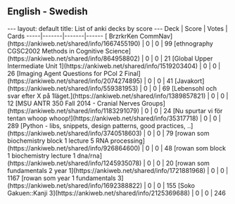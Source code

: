 <h2>English  -  Swedish</h2>
---
layout: default
title: List of anki decks by score
---
Deck | Score | Votes | Cards
-----|-------|-------|------
[ BrzrkrKen CommNav](https://ankiweb.net/shared/info/1667455190) | 0 | 0 | 99
[ethnography CGSC2002 Methods in Cognitive Science](https://ankiweb.net/shared/info/864958802) | 0 | 0 | 21
[Global Upper Intermediate Unit 1](https://ankiweb.net/shared/info/1519203404) | 0 | 0 | 26
[Imaging Agent Questions for PCol 2 Final](https://ankiweb.net/shared/info/2074274895) | 0 | 0 | 41
[Javakort](https://ankiweb.net/shared/info/559381953) | 0 | 0 | 69
[Lebensohl och svar efter X på 1läget.](https://ankiweb.net/shared/info/1389857821) | 0 | 0 | 12
[MSU ANTR 350 Fall 2014 - Cranial Nerves Groups](https://ankiweb.net/shared/info/1183291079) | 0 | 0 | 24
[Nu spurtar vi för tentan whoop whoop!](https://ankiweb.net/shared/info/35317718) | 0 | 0 | 289
[Python - libs, snippets, design patterns, good practices, ..](https://ankiweb.net/shared/info/3740518603) | 0 | 0 | 79
[rowan som biochemistry block 1 lecture 5 RNA processing](https://ankiweb.net/shared/info/926864600) | 0 | 0 | 48
[rowan som block 1 biochemistry lecture 1 dna/rna](https://ankiweb.net/shared/info/1245935078) | 0 | 0 | 20
[rowan som fundamentals 2 year 1](https://ankiweb.net/shared/info/1721881968) | 0 | 0 | 1167
[rowan som year 1 fundamentals 3](https://ankiweb.net/shared/info/1692388822) | 0 | 0 | 155
[Soko Gakuen::Kanji 3](https://ankiweb.net/shared/info/2125369688) | 0 | 0 | 246
